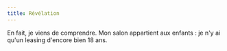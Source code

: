 ```yaml
---
title: Révélation
---
```


En fait, je viens de comprendre. Mon salon appartient aux enfants : je n'y ai
qu'un leasing d'encore bien 18 ans.
